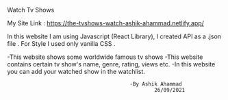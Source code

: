 Watch Tv Shows


My Site Link : https://the-tvshows-watch-ashik-ahammad.netlify.app/


In this website I am using Javascript (React Library), I created API as a .json file . For Style I used only vanilla CSS .

-This website shows some worldwide famous tv shows 
-This website contains certain tv show's name, genre, rating, views etc.
-In this website you can add your watched show in the watchlist.

                                            -By Ashik Ahammad
                                                    26/09/2021
